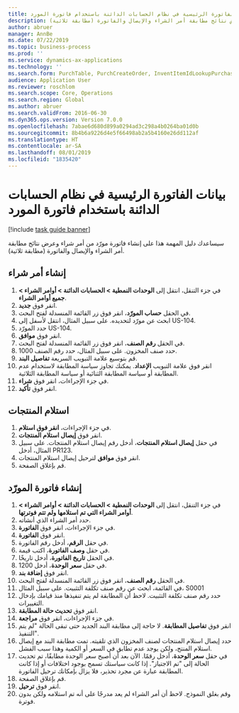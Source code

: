 ```yaml
---
title: بيانات الفاتورة الرئيسية في نظام الحسابات الدائنة باستخدام فاتورة المورد
description: سيساعدك دليل المهمة هذا على إنشاء فاتورة مورّد من أمر شراء وعرض نتائج مطابقة أمر الشراء والإيصال والفاتورة (مطابقة ثلاثية).
author: abruer
manager: AnnBe
ms.date: 07/22/2019
ms.topic: business-process
ms.prod: ''
ms.service: dynamics-ax-applications
ms.technology: ''
ms.search.form: PurchTable, PurchCreateOrder, InventItemIdLookupPurchase, PurchEditLines, VendEditInvoice, InventItemIdLookupSimple, VendInvoiceMatchingDetails
audience: Application User
ms.reviewer: roschlom
ms.search.scope: Core, Operations
ms.search.region: Global
ms.author: abruer
ms.search.validFrom: 2016-06-30
ms.dyn365.ops.version: Version 7.0.0
ms.openlocfilehash: 7abae6d680d899a0294ad3c298a4b0264ba01d0b
ms.sourcegitcommit: 8b4b6a9226d4e5f66498ab2a5b4160e26dd112af
ms.translationtype: HT
ms.contentlocale: ar-SA
ms.lasthandoff: 08/01/2019
ms.locfileid: "1835420"
---
```

# <a name="key-invoice-data-in-ap-system-using-vendor-invoice"></a>بيانات الفاتورة الرئيسية في نظام الحسابات الدائنة باستخدام فاتورة المورد

[!include [task guide banner](../../includes/task-guide-banner.md)]

سيساعدك دليل المهمة هذا على إنشاء فاتورة مورّد من أمر شراء وعرض نتائج مطابقة أمر الشراء والإيصال والفاتورة (مطابقة ثلاثية).


## <a name="create-a-purchase-order"></a>إنشاء أمر شراء
1. في جزء التنقل، انتقل إلى **الوحدات النمطية > الحسابات الدائنة‬ > أوامر الشراء > جميع أوامر الشراء**.
2. انقر فوق **جديد**.
3. في الحقل **حساب المورّد‬**، انقر فوق زر القائمة المنسدلة لفتح البحث.
4. ابحث عن مورّد لتحديده. على سبيل المثال، انتقل لأسفل إلى US-104.
5. حدد المورّد US-104.
6. انقر فوق **موافق**.
7. في الحقل **رقم الصنف**، انقر فوق زر القائمة المنسدلة لفتح البحث.
8. حدد صنف المخزون. على سبيل المثال، حدد رقم الصنف 1000.
9. قم بتوسيع علامة التبويب السريعة **تفاصيل البند**.
10. انقر فوق علامة التبويب **الإعداد**. يمكنك تجاوز سياسة المطابقة لاستخدام عدم المطابقة أو سياسة المطابقة الثنائية أو سياسة المطابقة الثلاثية.  
11. في جزء الإجراءات، انقر فوق **شراء‬**.
12. انقر فوق **تأكيد**.

## <a name="receive-the-products"></a>استلام المنتجات
1. في جزء الإجراءات، **انقر فوق استلام**.
2. انقر فوق **إيصال استلام المنتجات**.
3. في حقل **إيصال استلام المنتجات**، أدخل رقم إيصال استلام المنتجات. على سبيل المثال، أدخل PR123.
4. انقر فوق **موافق** لترحيل إيصال استلام المنتجات.
5. قم بإغلاق الصفحة.

## <a name="create-a-vendor-invoice"></a>إنشاء فاتورة المورّد
1. في جزء التنقل، انتقل إلى **الوحدات النمطية > الحسابات الدائنة‬ > أوامر الشراء > أوامر الشراء التي تم استلامها ولم تتم فوترتها‬**.
2. حدد أمر الشراء الذي أنشأته.
3. في جزء الإجراءات، انقر فوق **الفاتورة**.
4. انقر فوق **الفاتورة‏‎**.
5. في حقل **الرقم**، أدخل رقم الفاتورة.
6. في حقل **وصف الفاتورة**، اكتب قيمة.
7. في الحقل **تاريخ الفاتورة**، أدخل تاريخًا.
8. في حقل **سعر الوحدة**، أدخل 1200.
9. انقر فوق **إضافة بند**.
10. في الحقل **رقم الصنف**، انقر فوق زر القائمة المنسدلة لفتح البحث.
11. في القائمة، ابحث عن رقم صنف تكلفة التثبيت. على سبيل المثال، S0001
12. حدد رقم صنف تكلفة التثبيت. لاحظ أن المطابقة لم يتم تنفيذها منذ قيامك بإدخال التغييرات.  
13. انقر فوق **تحديث حالة المطابقة**.
14. في جزء الإجراءات، انقر فوق **مراجعة**.
15. انقر فوق **تفاصيل المطابقة**. لا حاجة إلى مطابقة البند الجديد حتى تبقى الحالة "لم يتم التنفيذ‬".  
16. حدد إيصال استلام المنتجات لصنف المخزون الذي تلقيته. تمت مطابقة البند مع إيصال استلام المنتج، ولكن يوجد عدم تطابق في السعر أو الكمية وهذا سبب الفشل.  
17. في حقل **سعر الوحدة**، أدخل رقمًا. الآن بعد أن أصبح سعر الوحدة مطابقًا، تم تحديث الحالة إلى "تم الاجتياز‬". إذا كانت سياستك تسمح بوجود اختلافات أو إذا كانت المطابقة عبارة عن مجرد تحذير، فلا يزال بإمكانك ترحيل الفاتورة.  
18. قم بإغلاق الصفحة.
19. انقر فوق **ترحيل**.
20. وقم بغلق النموذج. لاحظ أن أمر الشراء لم يعد مدرجًا على أنه تم استلامه ولكن بدون فوترة.‬  

